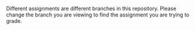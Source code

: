 Different assignments are different branches in this repository. Please change the branch you are viewing to find the assignment you are trying to grade.